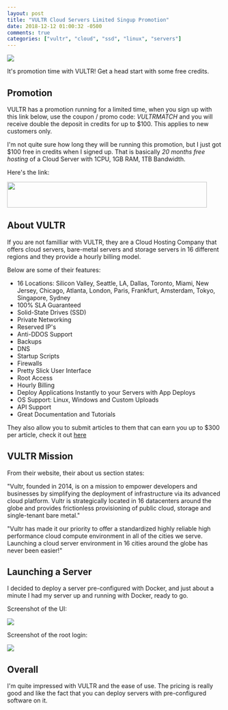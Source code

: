 ```yaml
---
layout: post
title: "VULTR Cloud Servers Limited Singup Promotion"
date: 2018-12-12 01:00:32 -0500
comments: true
categories: ["vultr", "cloud", "ssd", "linux", "servers"] 
---
```


![](https://www.vultr.com/media/logo_onblue.png)

It's promotion time with VULTR! Get a head start with some free credits.

## Promotion

VULTR has a promotion running for a limited time, when you sign up with this link below, use the coupon / promo code: *VULTRMATCH* and you will receive double the deposit in credits for up to $100. This applies to new customers only. 

I'm not quite sure how long they will be running this promotion, but I just got $100 free in credits when I signed up. That is basically *20 months free hosting* of a Cloud Server with 1CPU, 1GB RAM, 1TB Bandwidth.

Here's the link:

<a href="https://goo.gl/hiAamd"><img src="https://www.vultr.com/media/banner_2.png" width="468" height="60"></a>

## About VULTR

If you are not familliar with VULTR, they are a Cloud Hosting Company that offers cloud servers, bare-metal servers and storage servers in 16 different regions and they provide a hourly billing model.

Below are some of their features:

 - 16 Locations: Silicon Valley, Seattle, LA, Dallas, Toronto, Miami, New Jersey, Chicago, Atlanta, London, Paris, Frankfurt, Amsterdam, Tokyo, Singapore, Sydney
 - 100% SLA Guaranteed
 - Solid-State Drives (SSD) 
 - Private Networking
 - Reserved IP's
 - Anti-DDOS Support
 - Backups
 - DNS
 - Startup Scripts
 - Firewalls
 - Pretty Slick User Interface
 - Root Access
 - Hourly Billing
 - Deploy Applications Instantly to your Servers with App Deploys
 - OS Support: Linux, Windows and Custom Uploads
 - API Support
 - Great Documentation and Tutorials

They also allow you to submit articles to them that can earn you up to $300 per article, check it out [here](https://goo.gl/hiAamd)

## VULTR Mission

From their website, their about us section states:

"Vultr, founded in 2014, is on a mission to empower developers and businesses by simplifying the deployment of infrastructure via its advanced cloud platform. Vultr is strategically located in 16 datacenters around the globe and provides frictionless provisioning of public cloud, storage and single-tenant bare metal."

"Vultr has made it our priority to offer a standardized highly reliable high performance cloud compute environment in all of the cities we serve. Launching a cloud server environment in 16 cities around the globe has never been easier!"

## Launching a Server

I decided to deploy a server pre-configured with Docker, and just about a minute I had my server up and running with Docker, ready to go.

Screenshot of the UI:

![](https://user-images.githubusercontent.com/567298/49851122-bc686b80-fde8-11e8-82f5-d5fd7fdbaf8a.png)

Screenshot of the root login:

![](https://user-images.githubusercontent.com/567298/49851151-d609b300-fde8-11e8-98aa-974b79b67ed1.png)

## Overall

I'm quite impressed with VULTR and the ease of use. The pricing is really good and like the fact that you can deploy servers with pre-configured software on it.

<script type="text/javascript">
  ( function() {
    if (window.CHITIKA === undefined) { window.CHITIKA = { 'units' : [] }; };
    var unit = {"calltype":"async[2]","publisher":"rbekker87","width":728,"height":90,"sid":"Chitika Default"};
    var placement_id = window.CHITIKA.units.length;
    window.CHITIKA.units.push(unit);
    document.write('<div id="chitikaAdBlock-' + placement_id + '"></div>');
}());
</script>
<script type="text/javascript" src="//cdn.chitika.net/getads.js" async></script>
